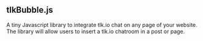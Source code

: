 ## tlkBubble.js
A tiny Javascript library to integrate tlk.io chat on any page of your website. The library will allow users to insert a tlk.io chatroom in a post or page.

<script src="https://cdn.jsdelivr.net/gh/Ademking/tlkBubble.js@master/tlkbubble.min.js"></script>
<script>
 tlkBubble({username: "John"});
</script>
